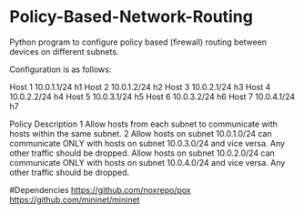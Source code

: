 # Policy-Based-Network-Routing
Python program to configure policy­ based (firewall) routing between devices on different subnets.

Configuration is as follows:

Host 1 10.0.1.1/24 h1
Host 2 10.0.1.2/24 h2
Host 3 10.0.2.1/24 h3
Host 4 10.0.2.2/24 h4
Host 5 10.0.3.1/24 h5
Host 6 10.0.3.2/24 h6
Host 7 10.0.4.1/24 h7

Policy Description
1 Allow hosts from each subnet to communicate with hosts within the same
subnet.
2 Allow hosts on subnet 10.0.1.0/24 can communicate ONLY with hosts on
subnet 10.0.3.0/24 and vice versa.
Any other traffic should be dropped.
Allow hosts on subnet 10.0.2.0/24 can communicate ONLY with hosts on
subnet 10.0.4.0/24 and vice versa.
Any other traffic should be dropped.

#Dependencies
https://github.com/noxrepo/pox
https://github.com/mininet/mininet

